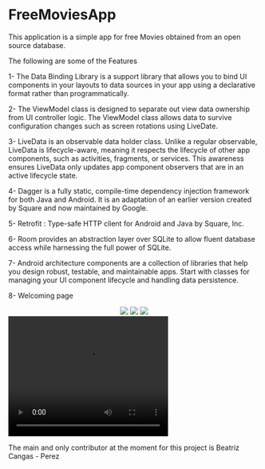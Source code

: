 # FreeMoviesApp

This application is a simple app for free Movies obtained from an open source database.

The following are some of the Features

1- The Data Binding Library is a support library that allows you to bind UI components in your layouts to data sources in your app using a declarative format rather than programmatically.

2- The ViewModel class is designed to separate out view data ownership from UI controller logic.
The ViewModel class allows data to survive configuration changes such as screen rotations using LiveDate.

3- LiveData is an observable data holder class. Unlike a regular observable, LiveData is lifecycle-aware, meaning it respects the lifecycle of other app components, such as activities, fragments, or services. This awareness ensures LiveData only updates app component observers that are in an active lifecycle state.

4- Dagger is a fully static, compile-time dependency injection framework for both Java and Android. It is an adaptation of an earlier version created by Square and now maintained by Google.

5- Retrofit : Type-safe HTTP client for Android and Java by Square, Inc.

6- Room provides an abstraction layer over SQLite to allow fluent database access while harnessing the full power of SQLite.

7- Android architecture components are a collection of libraries that help you design robust, testable, and maintainable apps. Start with classes for managing your UI component lifecycle and handling data persistence.

8- Welcoming page

<div align="center">
    <img src="https://drive.google.com/open?id=1zdUqBGWnMsaYYjcN252oF8Mtw9ArAl6C" raw=true"</img> 
    <t> <img src= "https://lh4.googleusercontent.com/C9WQx5NmlvgeiyVXQobvZ8BV7OHu3iIQ1YQhPKO580oVPOh2ILXXSGS3_gxtVU_zZ9tA_BzXodYxcviTBT_iNCK9E5io1fEn2jRWU7VP" raw=true"</img>
    <t> <img src="https://lh5.googleusercontent.com/oXCVQMZPvEf-Qt0Jh3vdCBsaMjHfiPg6TH1M-WHb0tVBR4GTlkGG1bNAn6mtx2YxhcLS6eZBP9ReXK5WW6rgtmZEkLpe_zAWjnsQRy3G" raw=true"</img> 
</div>

<video width="320" height="240" controls>
  <source src="https://www.youtube.com/watch?v=g-0VG1mbV48" type="video/mp4">
</video>

The main and only contributor at the moment for this project is Beatriz Cangas - Perez
